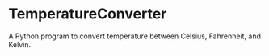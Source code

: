 # TemperatureConverter
A Python program to convert temperature between  Celsius, Fahrenheit, and Kelvin.
